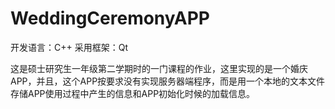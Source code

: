 # WeddingCeremonyAPP

开发语言：C++
采用框架：Qt

这是硕士研究生一年级第二学期时的一门课程的作业，这里实现的是一个婚庆APP，并且，这个APP按要求没有实现服务器端程序，而是用一个本地的文本文件存储APP使用过程中产生的信息和APP初始化时候的加载信息。
